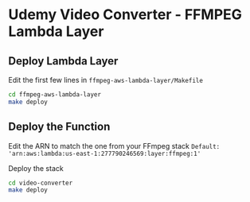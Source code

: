 # Udemy Video Converter - FFMPEG Lambda Layer

## Deploy Lambda Layer

Edit the first few lines in `ffmpeg-aws-lambda-layer/Makefile`

```bash
cd ffmpeg-aws-lambda-layer
make deploy
```

## Deploy the Function

Edit the ARN to match the one from your FFmpeg stack `Default: 'arn:aws:lambda:us-east-1:277790246569:layer:ffmpeg:1'`

Deploy the stack

```bash
cd video-converter
make deploy
```
